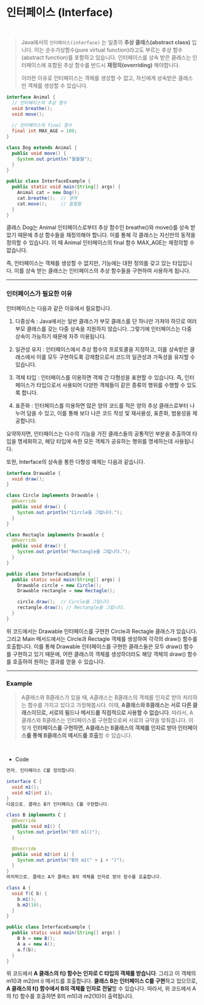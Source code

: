 # 인터페이스 (Interface)

<br>

> Java에서의  `인터페이스(interface)` 는 일종의 **추상 클래스(abstract class)** 입니다. 이는 순수가상함수(pure virtual function)라고도 부르는 추상 함수(abstract function)를 포함하고 있습니다. 인터페이스를 상속 받은 클래스는 인터페이스에 포함된 추상 함수를 반드시 **재정의(overriding)** 해야합니다. 
> 
> 이러한 이유로 인터페이스는 객체를 생성할 수 없고, 자신에게 상속받은 클래스만 객체를 생성할 수 있습니다. 

```java
interface Animal {
  // 인터페이스의 추상 함수
  void breathe();
  void move();
  
  // 인터페이스의 final 함수
  final int MAX_AGE = 100;
}

class Dog extends Animal {
  public void move() {
    System.out.println("월월월");
  }
}

public class InterfaceExample {
  public static void main(String[] args) {
    Animal cat = new Dog();
    cat.breathe();  // 생략
    cat.move();     // 월월월
  }
}
```

클래스 Dog는 Animal 인터페이스로부터 추상 함수인 breathe()와 move()를 상속 받았기 때문에 추상 함수들을 재정의해야 합니다. 이를 통해 각 클래스는 자신만의 동작을 정의할 수 있습니다. 이 때 Animal 인터페이스의 final 함수 MAX_AGE는 재정의할 수 없습니다.

즉, 인터페이스는 객체를 생성할 수 없지만, 기능에는 대한 정의를 갖고 있는 타입입니다. 이를 상속 받는 클래스는 인터페이스의 추상 함수들을 구현하여 사용하게 됩니다.

---

### 인터페이스가 필요한 이유

인터페이스는 다음과 같은 이유에서 필요합니다.

1. 다중상속 : Java에서는 일반 클래스가 부모 클래스를 단 하나만 가져야 하므로 여러 부모 클래스를 갖는 다중 상속을 지원하지 않습니다. 그렇기에 인터페이스는 다중 상속이 가능하기 때문에 자주 이용됩니다.

2. 일관성 유지 : 인터페이스에서 추상 함수의 프로토콜을 지정하고, 이를 상속받은 클래스에서 이를 모두 구현하도록 강제함으로서 코드의 일관성과 가독성을 유지할 수 있습니다.
  
3. 객체 타입 : 인터페이스를 이용하면 객체 간 다형성을 표현할 수 있습니다. 즉, 인터페이스가 타입으로서 사용되어 다양한 객체들이 같은 종류의 행위를 수행할 수 있도록 합니다.
  
4. 표준화 : 인터페이스를 이용하면 많은 양의 코드를 적은 양의 추상 클래스로부터 나누어 담을 수 있고, 이를 통해 보다 나은 코드 작성 및 재사용성, 표준화, 범용성을 제공합니다.

요약하자면, 인터페이스는 다수의 기능을 가진 클래스들의 공통적인 부분을 추출하여 타입을 명세화하고, 해당 타입에 속한 모든 객체가 공유하는 행위를 명세하는데 사용됩니다.

또한, Interface의 상속을 통한 다형성 예제는 다음과 같습니다.

```java
interface Drawable {
  void draw();
}

class Circle implements Drawable {
  @Override
  public void draw() {
    System.out.println("Circle을 그립니다.");
  }
}

class Rectagle implements Drawable {
  @Override
  public void draw() {
    System.out.println("Rectangle을 그립니다.");
  }
}

public class InterfaceExample {
  public static void main(String[] args) {
    Drawable circle = new Circle();
    Drawable rectangle = new Rectagle();

    circle.draw();  // Circle을 그립니다.
    rectangle.draw(); // Rectangle을 그립니다.
  }
}
```

위 코드에서는 Drawable 인터페이스를 구현한 Circle과 Rectagle 클래스가 있습니다. 그리고 Main 메서드에서는 Circle과 Rectagle 객체를 생성하여 각각의 draw() 함수를 호출합니다. 이를 통해 Drawable 인터페이스를 구현한 클래스들은 모두 draw() 함수를 구현하고 있기 때문에, 어떤 클래스의 객체를 생성하더라도 해당 객체의 draw() 함수를 호출하여 원하는 결과를 얻을 수 있습니다.

---

### Example

> A클래스와 B클래스가 있을 때, A클래스는 B클래스의 객체를 인자로 받아 처리하는 함수를 가지고 있다고 가정해봅시다. 이때, **A클래스와 B클래스는 서로 다른 클래스이므로, 서로의 필드나 메서드를 직접적으로 사용할 수 없습니다**. 따라서, A클래스와 B클래스는 인터페이스를 구현함으로써 서로의 규약을 맞춰줍니다. 이렇게 **인터페이스를 구현하면, A클래스는 B클래스의 객체를 인자로 받아 인터페이스를 통해 B클래스의 메서드를 호출**할 수 있습니다.


<br>

- Code
  

```java
먼저, 인터페이스 C를 정의합니다.

interface C {
  void m1();
  void m2(int i);
}
다음으로, 클래스 B가 인터페이스 C를 구현합니다.

class B implements C {
  @Override
  public void m1() {
    System.out.println("B의 m1()");
  }

  @Override
  public void m2(int i) {
    System.out.println("B의 m2(" + i + ")");
  }
}
마지막으로, 클래스 A가 클래스 B의 객체를 인자로 받아 함수를 호출합니다.

class A {
  void f(C b) {
    b.m1();
    b.m2(10);
  }
}

public class InterfaceExample {
  public static void main(String[] args) {
    B b = new B();
    A a = new A();
    a.f(b);
  }
}
```

위 코드에서 **A 클래스의 f() 함수는 인자로 C 타입의 객체를 받습니다**. 그리고 이 객체의 m1()과 m2(int i) 메서드를 호출합니다. **클래스 B는 인터페이스 C를 구현**하고 있으므로, **A 클래스의 f() 함수에서 B의 객체를 인자로 전달**할 수 있습니다. 따라서, 위 코드에서 A의 f() 함수를 호출하면 B의 m1()과 m2(10)이 출력됩니다.